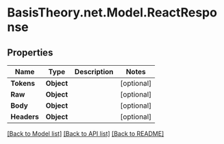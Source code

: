 
# BasisTheory.net.Model.ReactResponse

## Properties

Name | Type | Description | Notes
------------ | ------------- | ------------- | -------------
**Tokens** | **Object** |  | [optional] 
**Raw** | **Object** |  | [optional] 
**Body** | **Object** |  | [optional] 
**Headers** | **Object** |  | [optional] 

[[Back to Model list]](../README.md#documentation-for-models)
[[Back to API list]](../README.md#documentation-for-api-endpoints)
[[Back to README]](../README.md)

